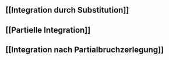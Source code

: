 
## [[Integration durch Substitution]]

## [[Partielle Integration]]

## [[Integration nach Partialbruchzerlegung]]